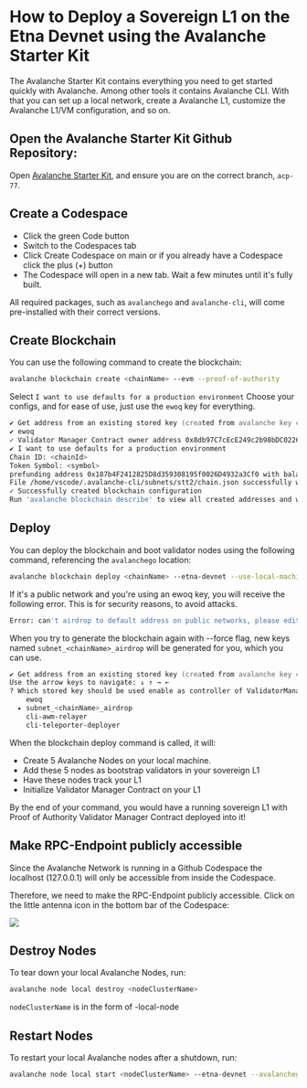 # How to Deploy a Sovereign L1 on the Etna Devnet using the Avalanche Starter Kit

The Avalanche Starter Kit contains everything you need to get started quickly with Avalanche. Among other tools it contains Avalanche CLI. With that you can set up a local network, create a Avalanche L1, customize the Avalanche L1/VM configuration, and so on.

## Open the Avalanche Starter Kit Github Repository:

Open [Avalanche Starter Kit](https://github.com/ava-labs/avalanche-starter-kit/tree/acp-77), and ensure you are on the correct branch, `acp-77`.

## Create a Codespace

- Click the green Code button
- Switch to the Codespaces tab
- Click Create Codespace on main or if you already have a Codespace click the plus (+) button
- The Codespace will open in a new tab. Wait a few minutes until it's fully built.

All required packages, such as `avalanchego` and `avalanche-cli`, will come pre-installed with their correct versions.

## Create Blockchain

You can use the following command to create the blockchain:

```zsh
avalanche blockchain create <chainName> --evm --proof-of-authority
```

Select `I want to use defaults for a production environment`
Choose your configs, and for ease of use, just use the `ewoq` key for everything.

```zsh
✔ Get address from an existing stored key (created from avalanche key create or avalanche key import)
✔ ewoq
✓ Validator Manager Contract owner address 0x8db97C7cEcE249c2b98bDC0226Cc4C2A57BF52FC
✔ I want to use defaults for a production environment
Chain ID: <chainId>
Token Symbol: <symbol>
prefunding address 0x187b4F2412825D8d359308195f0026D4932a3Cf0 with balance 1000000000000000000000000
File /home/vscode/.avalanche-cli/subnets/stt2/chain.json successfully written
✓ Successfully created blockchain configuration
Run 'avalanche blockchain describe' to view all created addresses and what their roles are
```

## Deploy

You can deploy the blockchain and boot validator nodes using the following command, referencing the `avalanchego` location:

```zsh
avalanche blockchain deploy <chainName> --etna-devnet --use-local-machine --avalanchego-path=/usr/local/bin/avalanchego
```

If it's a public network and you're using an ewoq key, you will receive the following error. This is for security reasons, to avoid attacks.

```zsh
Error: can't airdrop to default address on public networks, please edit the genesis by calling `avalanche subnet create <chainName> --force`
```

When you try to generate the blockchain again with --force flag, new keys named `subnet_<chainName>_airdrop` will be generated for you, which you can use.

```zsh
✔ Get address from an existing stored key (created from avalanche key create or avalanche key import)
Use the arrow keys to navigate: ↓ ↑ → ← 
? Which stored key should be used enable as controller of ValidatorManager contract?: 
    ewoq
  ▸ subnet_<chainName>_airdrop
    cli-awm-relayer
    cli-teleporter-deployer
```

When the blockchain deploy command is called, it will:
- Create 5 Avalanche Nodes on your local machine. 
- Add these 5 nodes as bootstrap validators in your sovereign L1
- Have these nodes track your L1
- Initialize Validator Manager Contract on your L1

By the end of your command, you would have a running sovereign L1 with Proof of Authority Validator Manager
Contract deployed into it!

## Make RPC-Endpoint publicly accessible

Since the Avalanche Network is running in a Github Codespace the localhost (127.0.0.1) will only be accessible from inside the Codespace.

Therefore, we need to make the RPC-Endpoint publicly accessible. Click on the little antenna icon in the bottom bar of the Codespace:

![](https://avalanche-academy-git-starter-kit-pause-and-resume-ava-labs.vercel.app/_next/image?url=%2F_next%2Fstatic%2Fmedia%2Fports-open.ea371fea.png&w=828&q=75)

## Destroy Nodes

To tear down your local Avalanche Nodes, run:

```zsh
avalanche node local destroy <nodeClusterName>
```

`nodeClusterName` is in the form of <chainName>-local-node

## Restart Nodes

To restart your local Avalanche nodes after a shutdown, run:

```zsh
avalanche node local start <nodeClusterName> --etna-devnet --avalanchego-path=<avalancheGoBuildPath>
```